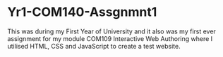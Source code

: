 # Yr1-COM140-Assgnmnt1
This was during my First Year of University and it also was my first ever assignment for my module COM109 Interactive Web Authoring where I utilised HTML, CSS and JavaScript to create a test website.
